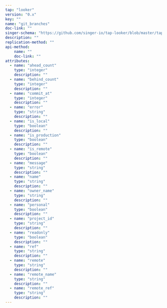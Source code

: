 ```yaml
---
tap: "looker"
version: "0.x"
key: ""
name: "git_branches"
doc-link: ""
singer-schema: "https://github.com/singer-io/tap-looker/blob/master/tap_looker/schemas/git_branches.json"
description: ""
replication-method: ""
api-method:
    name: ""
    doc-link: ""
attributes:
  - name: "ahead_count"
    type: "integer"
    description: ""
  - name: "behind_count"
    type: "integer"
    description: ""
  - name: "commit_at"
    type: "integer"
    description: ""
  - name: "error"
    type: "string"
    description: ""
  - name: "is_local"
    type: "boolean"
    description: ""
  - name: "is_production"
    type: "boolean"
    description: ""
  - name: "is_remote"
    type: "boolean"
    description: ""
  - name: "message"
    type: "string"
    description: ""
  - name: "name"
    type: "string"
    description: ""
  - name: "owner_name"
    type: "string"
    description: ""
  - name: "personal"
    type: "boolean"
    description: ""
  - name: "project_id"
    type: "string"
    description: ""
  - name: "readonly"
    type: "boolean"
    description: ""
  - name: "ref"
    type: "string"
    description: ""
  - name: "remote"
    type: "string"
    description: ""
  - name: "remote_name"
    type: "string"
    description: ""
  - name: "remote_ref"
    type: "string"
    description: ""
---
```

